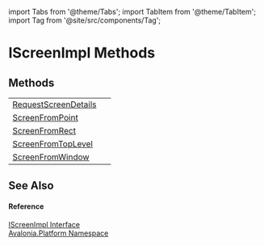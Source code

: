 import Tabs from '@theme/Tabs'; 
import TabItem from '@theme/TabItem'; 
import Tag from '@site/src/components/Tag'; 

# IScreenImpl Methods




## Methods
<table>
<tr>
<td><a href="M_Avalonia_Platform_IScreenImpl_RequestScreenDetails">RequestScreenDetails</a></td>
<td> </td>
</tr>
<tr>
<td><a href="M_Avalonia_Platform_IScreenImpl_ScreenFromPoint">ScreenFromPoint</a></td>
<td> </td>
</tr>
<tr>
<td><a href="M_Avalonia_Platform_IScreenImpl_ScreenFromRect">ScreenFromRect</a></td>
<td> </td>
</tr>
<tr>
<td><a href="M_Avalonia_Platform_IScreenImpl_ScreenFromTopLevel">ScreenFromTopLevel</a></td>
<td> </td>
</tr>
<tr>
<td><a href="M_Avalonia_Platform_IScreenImpl_ScreenFromWindow">ScreenFromWindow</a></td>
<td> </td>
</tr>
</table>

## See Also


#### Reference
<a href="T_Avalonia_Platform_IScreenImpl">IScreenImpl Interface</a>  
<a href="N_Avalonia_Platform">Avalonia.Platform Namespace</a>  
